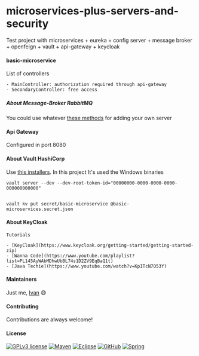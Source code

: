 # microservices-plus-servers-and-security

Test project with microservices + eureka + config server + message broker + openfeign + vault + api-gateway + keycloak 

#### basic-microservice

List of controllers

	- MainController: authorization required through api-gateway
	- SecondaryController: free access
	
##### About Message-Broker RabbitMQ

You could use whatever [these methods](https://www.rabbitmq.com/download.html) for adding your own server


#### Api Gateway

Configured in port 8080


#### About Vault HashiCorp

Use [this installers](https://developer.hashicorp.com/vault/downloads). In this project It's used the Windows binaries

```
vault server --dev --dev-root-token-id="00000000-0000-0000-0000-000000000000"


vault kv put secret/basic-microservice @basic-microservices.secret.json

```

#### About KeyCloak

	Tutorials
	
	- [KeyCloak](https://www.keycloak.org/getting-started/getting-started-zip)
	- [Wanna Code](https://www.youtube.com/playlist?list=PL145AyWAbMDhwUbBL74s1D2ZV9EqBaQ1t)
	- [Java Techie](https://www.youtube.com/watch?v=KpITcN7O53Y)
	

#### Maintainers

Just me, [Ivan](https://github.com/Ivan-Montes) :sweat_smile:


#### Contributing

Contributions are always welcome! 


#### License

[![GPLv3 license](https://img.shields.io/badge/License-GPLv3-blue.svg)](https://choosealicense.com/licenses/gpl-3.0/)
[![Maven](https://badgen.net/badge/icon/maven?icon=maven&label)](https://https://maven.apache.org/)
[![Eclipse](https://badgen.net/badge/icon/eclipse?icon=eclipse&label)](https://https://eclipse.org/)
[![GitHub](https://badgen.net/badge/icon/github?icon=github&label)](https://github.com)
[![Spring](https://img.shields.io/badge/spring-blue?logo=Spring&logoColor=white)](https://spring.io)